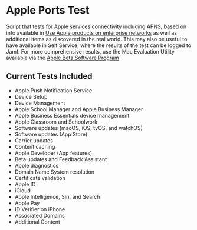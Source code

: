 # Apple Ports Test

Script that tests for Apple services connectivity including APNS, based on info available in [Use Apple products on enterprise networks](https://support.apple.com/en-us/HT210060) as well as additional items as discovered in the real world. This may also be useful to have available in Self Service, where the results of the test can be logged to Jamf. For more comprehensive results, use the Mac Evaluation Utility available via the [Apple Beta Software Program](https://beta.apple.com) 

## Current Tests Included

* Apple Push Notification Service
* Device Setup
* Device Management
* Apple School Manager and Apple Business Manager
* Apple Business Essentials device management
* Apple Classroom and Schoolwork
* Software updates (macOS, iOS, tvOS, and watchOS)
* Software updates (App Store)
* Carrier updates
* Content caching
* Apple Developer (App features)
* Beta updates and Feedback Assistant
* Apple diagnostics
* Domain Name System resolution
* Certificate validation
* Apple ID
* iCloud
* Apple Intelligence, Siri, and Search
* Apple Pay
* ID Verifier on iPhone
* Associated Domains
* Additional Content
